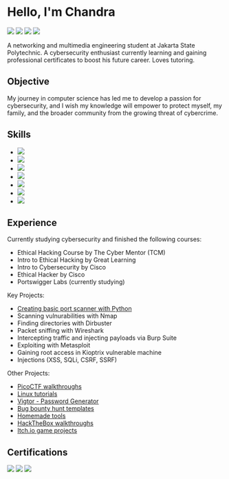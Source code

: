 # Hello, I'm Chandra
<a href="https://linkedin.com/in/chandra-tritaqwa-ramadhan"><img src="https://img.shields.io/badge/-LinkedIn-0072b1?&style=for-the-badge&logo=linkedin&logoColor=white" /></a>
<a href="https://youtube.com/lolpotch"><img src="https://img.shields.io/badge/-YouTube-FF0000?&style=for-the-badge&logo=youtube&logoColor=white" /></a>
<a href="https://instagram.com/lolpotch"><img src="https://img.shields.io/badge/-Instagram-E4405F?&style=for-the-badge&logo=instagram&logoColor=white" /></a>
<a href="https://github.com/lolpotch"><img src="https://img.shields.io/badge/-GitHub-181717?style=for-the-badge&logo=GitHub&logoColor=white" /></a>

A networking and multimedia engineering student at Jakarta State Polytechnic. A cybersecurity enthusiast currently learning and gaining professional certificates to boost his future career. Loves tutoring.

## Objective
My journey in computer science has led me to develop a passion for cybersecurity, and I wish my knowledge will empower to protect myself, my family, and the broader community from the growing threat of cybercrime. 

## Skills
- <img src="https://img.shields.io/badge/-Python-3776AB?&style=for-the-badge&logo=Python&logoColor=white" />
- <img src="https://img.shields.io/badge/-Kali_Linux-557C94?&style=for-the-badge&logo=Kali-Linux&logoColor=white" />
- <img src="https://img.shields.io/badge/-Nmap-4682B4?&style=for-the-badge&logo=Nmap&logoColor=white" />
- <img src="https://img.shields.io/badge/-DirBuster-FF4500?&style=for-the-badge&logo=OWASP&logoColor=white" />
- <img src="https://img.shields.io/badge/-Burp_Suite-FF4500?&style=for-the-badge&logo=Burp Suite&logoColor=white" />
- <img src="https://img.shields.io/badge/-Wireshark-1679A7?&style=for-the-badge&logo=Wireshark&logoColor=white" />
- <img src="https://img.shields.io/badge/-Metasploit-003E54?&style=for-the-badge&logo=Metasploit&logoColor=white" />

## Experience
Currently studying cybersecurity and finished the following courses:
- Ethical Hacking Course by The Cyber Mentor (TCM)
- Intro to Ethical Hacking by Great Learning
- Intro to Cybersecurity by Cisco
- Ethical Hacker by Cisco
- Portswigger Labs (currently studying)

Key Projects:
- [Creating basic port scanner with Python](https://github.com/Lolpotch/homemade-tools/blob/main/basic-portscanner.py)
- Scanning vulnurabilities with Nmap
- Finding directories with Dirbuster
- Packet sniffing with Wireshark
- Intercepting traffic and injecting payloads via Burp Suite
- Exploiting with Metasploit
- Gaining root access in Kioptrix vulnerable machine
- Injections (XSS, SQLi, CSRF, SSRF)

Other Projects:
- [PicoCTF walkthroughs](https://www.youtube.com/playlist?list=PLj8QP2AecOrTgQdxJ6rQ3hhjnMboQGR4W)
- [Linux tutorials](https://www.youtube.com/playlist?list=PLj8QP2AecOrQov8CAFWv65r0oR-ayWwg_)
- [Vigtor - Password Generator](https://play.google.com/store/apps/details?id=com.Lolpotch.Vigtor&hl=en)
- [Bug bounty hunt templates](https://github.com/Lolpotch/keepnote-bug-bounty-hunt-template)
- [Homemade tools](https://github.com/Lolpotch/homemade-tools)
- [HackTheBox walkthroughs](https://www.youtube.com/playlist?list=PLj8QP2AecOrQ8sljBzZs7lblz0vgU5YnE)
- [Itch.io game projects](https://lolpotch.itch.io/)

## Certifications
<div>
<a href="https://www.credly.com/badges/2fb9d430-e2ad-4f0a-82fb-7cceca54f414/public_url"><img src="https://img.shields.io/badge/-Ethical_Hacker-29B6F6?&style=for-the-badge&logo=Cisco&logoColor=white" /></a>
<a href="https://www.credly.com/badges/779b0026-c34b-4165-bfc7-c673f4b0a82f/public_url"><img src="https://img.shields.io/badge/-Introduction_to_Cybersecurity-29B6F6?&style=for-the-badge&logo=Cisco&logoColor=white" /></a>
<a href="https://verify.mygreatlearning.com/verify/EMDDXHGM"><img src="https://img.shields.io/badge/-Introduction_to_Ethical_Hacking-00C4CC?&style=for-the-badge&logo=Great-Learning&logoColor=white" /></a>
</div>
